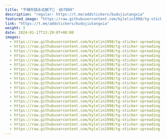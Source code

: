 ```yaml
---
title: "不赌你就永远躺下🎲  @GTB88"
description: "regular: https://t.me/addstickers/budujiutangxia"
featured_image: "https://raw.githubusercontent.com/kylelin1998/tg-sticker-spreading-worldwide-images/main/img/5c1ccfb5-54b6-48da-9e18-36a504004872.jpg"
link: "https://t.me/addstickers/budujiutangxia"
weight: 3
date: 2024-01-17T13:29:07+08:00
images:
  - https://raw.githubusercontent.com/kylelin1998/tg-sticker-spreading-worldwide-images/main/img/5c1ccfb5-54b6-48da-9e18-36a504004872.jpg
  - https://raw.githubusercontent.com/kylelin1998/tg-sticker-spreading-worldwide-images/main/img/a33b24a4-2ef3-41d7-9d3d-a0042a1ff4ee.jpg
  - https://raw.githubusercontent.com/kylelin1998/tg-sticker-spreading-worldwide-images/main/img/86a3324b-d870-4b04-ab3f-ef29980689a4.jpg
  - https://raw.githubusercontent.com/kylelin1998/tg-sticker-spreading-worldwide-images/main/img/83ca974a-ea9c-4e20-ba60-e6978142bf01.jpg
  - https://raw.githubusercontent.com/kylelin1998/tg-sticker-spreading-worldwide-images/main/img/2ab04b09-7665-4c71-8c5d-509fe139b0b2.jpg
  - https://raw.githubusercontent.com/kylelin1998/tg-sticker-spreading-worldwide-images/main/img/01e418b9-96a2-4b56-8c3e-7c2ce59a61ca.jpg
  - https://raw.githubusercontent.com/kylelin1998/tg-sticker-spreading-worldwide-images/main/img/b0ef9258-1f29-4e3f-adda-f2bbbe0fdb8f.jpg
  - https://raw.githubusercontent.com/kylelin1998/tg-sticker-spreading-worldwide-images/main/img/61aacab2-9529-4e95-886b-b3949d11e679.jpg
  - https://raw.githubusercontent.com/kylelin1998/tg-sticker-spreading-worldwide-images/main/img/c01ca8de-1778-4120-8714-6e5d0bdfb052.jpg
  - https://raw.githubusercontent.com/kylelin1998/tg-sticker-spreading-worldwide-images/main/img/39d1aa34-d2c4-4d65-af83-4a74711e9d79.jpg
  - https://raw.githubusercontent.com/kylelin1998/tg-sticker-spreading-worldwide-images/main/img/ef2146e4-a7c2-4895-9d09-3963a7cc1623.jpg
  - https://raw.githubusercontent.com/kylelin1998/tg-sticker-spreading-worldwide-images/main/img/bd0a33d0-679c-4318-b11c-eed60e445ce1.jpg
  - https://raw.githubusercontent.com/kylelin1998/tg-sticker-spreading-worldwide-images/main/img/6d4689a4-1afb-41ae-9f80-e4b7744c2e38.jpg
  - https://raw.githubusercontent.com/kylelin1998/tg-sticker-spreading-worldwide-images/main/img/ea6b00a9-1877-43ff-835c-4d59fcb96d71.jpg
  - https://raw.githubusercontent.com/kylelin1998/tg-sticker-spreading-worldwide-images/main/img/8e743216-7574-4425-b0e3-52591df07cab.jpg
  - https://raw.githubusercontent.com/kylelin1998/tg-sticker-spreading-worldwide-images/main/img/7c3d2ac1-0dfc-46fb-a5ba-6b81647d773c.jpg
  - https://raw.githubusercontent.com/kylelin1998/tg-sticker-spreading-worldwide-images/main/img/8856413d-27af-4973-9b10-d2af72021db6.jpg
  - https://raw.githubusercontent.com/kylelin1998/tg-sticker-spreading-worldwide-images/main/img/82e5c649-6e4b-4fa5-b887-b4636acf8de0.jpg
  - https://raw.githubusercontent.com/kylelin1998/tg-sticker-spreading-worldwide-images/main/img/4750c85d-9302-423c-83d3-006b9171945f.jpg
  - https://raw.githubusercontent.com/kylelin1998/tg-sticker-spreading-worldwide-images/main/img/58bbc226-984a-4ca7-8ae5-1f42e31bdad2.jpg
---
```

